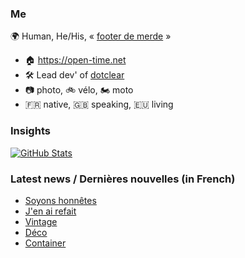 ### Me

🌍 Human, He/His, « [footer de merde](https://open-time.net/post/2013/07/17/La-veritable-histoire-du-Footer-de-merde-) » 
* 🏠 https://open-time.net 
* 🛠️ Lead dev' of [dotclear](https://git.dotclear.org/dev/dotclear)
* 📷 photo, 🚲 vélo, 🏍️ moto 
* 🇫🇷 native, 🇬🇧 speaking, 🇪🇺 living

### Insights

[![GitHub Stats](https://github-readme-stats-sigma-five.vercel.app/api?username=franck-paul)](https://github.com/franck-paul)

### Latest news / Dernières nouvelles (in French)

<!-- BLOG-POST-LIST:START -->
- [Soyons honnêtes](https://open-time.net/post/2025/02/24/Soyons-honnetes)
- [J&#39;en ai refait](https://open-time.net/post/2025/02/23/J-en-ai-refait)
- [Vintage](https://open-time.net/post/2025/02/22/Vintage)
- [Déco](https://open-time.net/post/2025/02/21/Deco)
- [Container](https://open-time.net/post/2025/02/20/Container)
<!-- BLOG-POST-LIST:END -->
